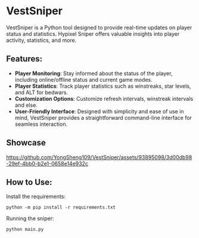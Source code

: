 # VestSniper

VestSniper is a Python tool designed to provide real-time updates on player status and statistics. Hypixel Sniper offers valuable insights into player activity, statistics, and more.

## Features:

- **Player Monitoring**: Stay informed about the status of the player, including online/offline status and current game modes.
- **Player Statistics**: Track player statistics such as winstreaks, star levels, and ALT for bedwars.
- **Customization Options**: Customize refresh intervals, winstreak intervals and else.
- **User-Friendly Interface**: Designed with simplicity and ease of use in mind, VestSniper provides a straightforward command-line interface for seamless interaction.

## Showcase

https://github.com/YongSheng109/VestSniper/assets/93895098/3d00db98-29ef-4bb0-b2e1-0658e14e932c

## How to Use:

Install the requirements:
```
python -m pip install -r requirements.txt
```

Running the sniper:
```
python main.py
```

